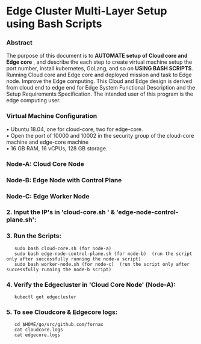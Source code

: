 # Edge Cluster Multi-Layer Setup using Bash Scripts  

### Abstract
The purpose of this document is to **AUTOMATE setup of Cloud core and Edge core** , and describe the each step to create virtual machine setup the port number, install kubernetes, GoLang, and so on **USING BASH SCRIPTS**. Running Cloud core and Edge core and deployed mission and task to Edge node. Improve the Edge computing. This Cloud and Edge design is derived from cloud end to edge end for Edge System Functional Description and the Setup Requirements Specification. The intended user of this program is the edge computing user.


### Virtual Machine Configuration 
•	Ubuntu 18.04, one for cloud-core, two for edge-core.   
•	Open the port of 10000 and 10002 in the security group of the cloud-core machine and edge-core machine   
•	16 GB RAM, 16 vCPUs, 128 GB storage.    

### Node-A: Cloud Core Node 
### Node-B: Edge Node with Control Plane 
### Node-C: Edge Worker Node

### 2. Input the IP's in 'cloud-core.sh ' & 'edge-node-control-plane.sh':
       

### 3. Run the Scripts:
       sudo bash cloud-core.sh (for node-a)
       sudo bash edge-node-control-plane.sh (for node-b)  (run the script only after successfully running the node-a script)
       sudo bash worker-node.sh (for node-c)  (run the script only after successfully running the node-b script)
  
### 4. Verify the Edgecluster in 'Cloud Core Node' (Node-A):
       kubectl get edgecluster
       
### 5. To see Cloudcore & Edgecore logs:
       cd $HOME/go/src/github.com/fornax
       cat cloudcore.logs
       cat edgecore.logs
